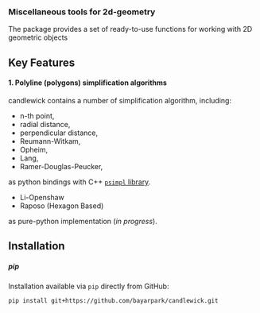 ### Miscellaneous tools for 2d-geometry

The package provides a set of ready-to-use functions for working with 2D geometric objects

## Key Features

#### 1. Polyline (polygons) simplification algorithms
candlewick contains a number of simplification algorithm, including:
- n-th point,
- radial distance,
- perpendicular distance,
- Reumann-Witkam,
- Opheim,
- Lang,
- Ramer-Douglas-Peucker,

as python bindings with C++ [`psimpl` library](https://psimpl.sourceforge.net/index.html).

- Li-Openshaw 
- Raposo (Hexagon Based)

as pure-python implementation (*in progress*).


## Installation

##### pip
Installation available via `pip` directly from GitHub:
```bash
pip install git+https://github.com/bayarpark/candlewick.git
```
